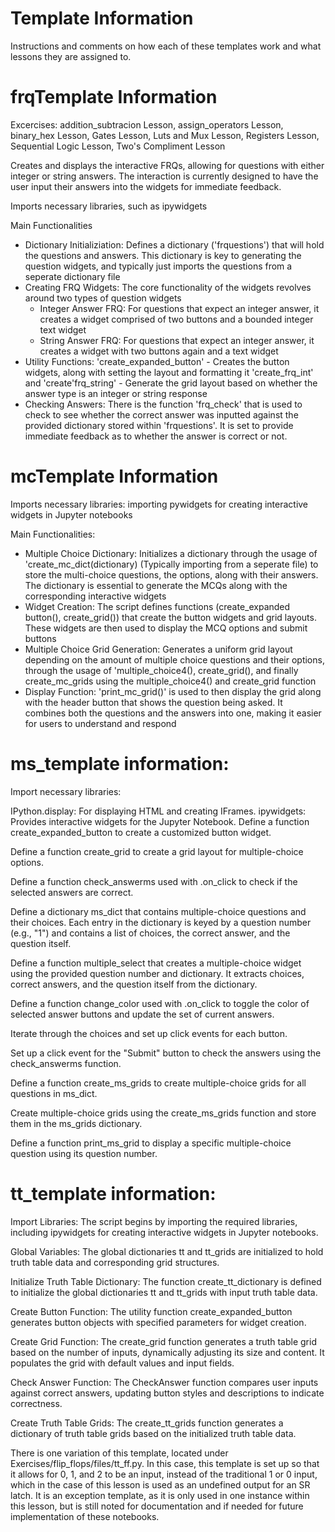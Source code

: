 # Template Information 

Instructions and comments on how each of these templates work and what lessons they are assigned to. 

# frqTemplate Information
Excercises:
addition_subtracion Lesson,
assign_operators Lesson,
binary_hex Lesson,
Gates Lesson,
Luts and Mux Lesson,
Registers Lesson,
Sequential Logic Lesson,
Two's Compliment Lesson

Creates and displays the interactive FRQs, allowing for questions with either integer or string answers. The interaction is currently designed to have the user input their answers into the widgets for immediate feedback. 

Imports necessary libraries, such as ipywidgets

Main Functionalities
- Dictionary Initializiation: Defines a dictionary ('frquestions') that will hold the questions and answers. This dictionary is key to generating the question widgets, and typically just imports the questions from a seperate dictionary file
- Creating FRQ Widgets: The core functionality of the widgets revolves around two types of question widgets
    - Integer Answer FRQ: For questions that expect an integer answer, it creates a widget comprised of two buttons and a bounded integer text widget
    - String Answer FRQ: For questions that expect an integer answer, it creates a widget with two buttons again and a text widget
- Utility Functions: 
        'create_expanded_button' - Creates the button widgets, along with setting the layout and formatting it 
        'create_frq_int' and 'create'frq_string' - Generate the grid layout based on whether the answer type is an integer or string response
- Checking Answers: There is the function 'frq_check' that is used to check to see whether the correct answer was inputted against the provided dictionary stored within 'frquestions'. It is set to provide immediate feedback as to whether the answer is correct or not. 


# mcTemplate Information
Imports necessary libraries: importing pywidgets for creating interactive widgets in Jupyter notebooks

Main Functionalities:
- Multiple Choice Dictionary: Initializes a dictionary through the usage of 'create_mc_dict(dictionary) (Typically importing from a seperate file) to store the multi-choice questions, the options, along with their answers. The dictionary is essential to generate the MCQs along with the corresponding interactive widgets
- Widget Creation: The script defines functions (create_expanded button(), create_grid()) that create the button widgets and grid layouts. These widgets are then used to display the MCQ options and submit buttons
- Multiple Choice Grid Generation: Generates a uniform grid layout depending on the amount of multiple choice questions and their options, through the usage of 'multiple_choice4(), create_grid(), and finally create_mc_grids using the multiple_choice4() and create_grid function
- Display Function: 'print_mc_grid()' is used to then display the grid along with the header button that shows the question being asked. It combines both the questions and the answers into one, making it easier for users to understand and respond


# ms_template information:

Import necessary libraries:

IPython.display: For displaying HTML and creating IFrames.
ipywidgets: Provides interactive widgets for the Jupyter Notebook.
Define a function create_expanded_button to create a customized button widget.

Define a function create_grid to create a grid layout for multiple-choice options.

Define a function check_answerms used with .on_click to check if the selected answers are correct.

Define a dictionary ms_dict that contains multiple-choice questions and their choices. Each entry in the dictionary is keyed by a question number (e.g., "1") and contains a list of choices, the correct answer, and the question itself.

Define a function multiple_select that creates a multiple-choice widget using the provided question number and dictionary. It extracts choices, correct answers, and the question itself from the dictionary.

Define a function change_color used with .on_click to toggle the color of selected answer buttons and update the set of current answers.

Iterate through the choices and set up click events for each button.

Set up a click event for the "Submit" button to check the answers using the check_answerms function.

Define a function create_ms_grids to create multiple-choice grids for all questions in ms_dict.

Create multiple-choice grids using the create_ms_grids function and store them in the ms_grids dictionary.

Define a function print_ms_grid to display a specific multiple-choice question using its question number.

# tt_template information:

Import Libraries: The script begins by importing the required libraries, including ipywidgets for creating interactive widgets in Jupyter notebooks.

Global Variables: The global dictionaries tt and tt_grids are initialized to hold truth table data and corresponding grid structures.

Initialize Truth Table Dictionary: The function create_tt_dictionary is defined to initialize the global dictionaries tt and tt_grids with input truth table data.

Create Button Function: The utility function create_expanded_button generates button objects with specified parameters for widget creation.

Create Grid Function: The create_grid function generates a truth table grid based on the number of inputs, dynamically adjusting its size and content. It populates the grid with default values and input fields.

Check Answer Function: The CheckAnswer function compares user inputs against correct answers, updating button styles and descriptions to indicate correctness.

Create Truth Table Grids: The create_tt_grids function generates a dictionary of truth table grids based on the initialized truth table data.

There is one variation of this template, located under Exercises/flip_flops/files/tt_ff.py. In this case, this template is set up so that it allows for 0, 1, and 2 to be an input, instead of the traditional 1 or 0 input, which in the case of this lesson is used as an undefined output for an SR latch. It is an exception template, as it is only used in one instance within this lesson, but is still noted for documentation and if needed for future implementation of these notebooks. 
